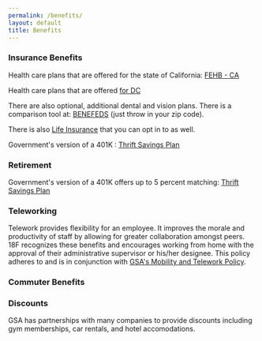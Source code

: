 ```yaml
---
permalink: /benefits/
layout: default
title: Benefits
---
```


### Insurance Benefits

Health care plans that are offered for the state of California: [FEHB - CA](https://www.opm.gov/healthcare-insurance/healthcare/plan-information/plan-codes/2014/states/ca.asp#state)  

Health care plans that are offered [for DC](http://www.opm.gov/healthcare-insurance/healthcare/plan-information/plan-codes/2014/states/dc.asp)

There are also optional, additional dental and vision plans. There is a comparison tool at: [BENEFEDS](https://www.benefeds.com) (just throw in your zip code).

There is also [Life Insurance](http://www.opm.gov/healthcare-insurance/life-insurance/) that you can opt in to as well.

Government's version of a 401K : [Thrift Savings Plan](https://www.tsp.gov/)

### Retirement

Government's version of a 401K offers up to 5 percent matching: [Thrift Savings Plan](https://www.tsp.gov/)


### Teleworking

Telework provides flexibility for an employee. It improves the morale and productivity of staff by allowing for greater collaboration amongst peers. 18F recognizes these benefits and encourages working from home with the approval of their administrative supervisor or his/her designee. This policy adheres to and is in conjunction with [GSA's Mobility and Telework Policy](http://www.gsa.gov/graphics/staffoffices/GSAteleworkpolicy.pdf).

### Commuter Benefits


### Discounts

GSA has partnerships with many companies to provide discounts including gym memberships, car rentals, and hotel accomodations. 


